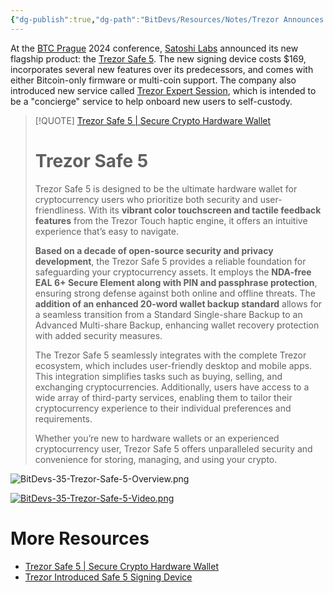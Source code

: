 ```yaml
---
{"dg-publish":true,"dg-path":"BitDevs/Resources/Notes/Trezor Announces Safe 5 Signing Device.md","permalink":"/bit-devs/resources/notes/trezor-announces-safe-5-signing-device/","title":"Trezor Announces Safe 5 Signing Device","tags":["bitcoin","bitdevs","socratic-35","custody","self-custody","hardware","wallet"],"noteIcon":"3","created":"2024-06-22T14:11:18.949-10:00","updated":"2024-06-22T23:17:20.328-10:00"}
---
```




At the [BTC Prague](https://btcprague.com/#) 2024 conference, [Satoshi Labs](https://satoshilabs.com/) announced its new flagship product: the [Trezor Safe 5](https://trezor.io/trezor-safe-5). The new signing device costs $169, incorporates several new features over its predecessors, and comes with either Bitcoin-only firmware or multi-coin support. The company also introduced new service called [Trezor Expert Session](https://trezor.io/trezor-expert-session?ref=nobsbitcoin.com), which is intended to be a "concierge" service to help onboard new users to self-custody.

> [!QUOTE] [Trezor Safe 5 | Secure Crypto Hardware Wallet](https://trezor.io/trezor-safe-5)
> # Trezor Safe 5
> 
> Trezor Safe 5 is designed to be the ultimate hardware wallet for cryptocurrency users who prioritize both security and user-friendliness. With its **vibrant color touchscreen and tactile feedback features** from the Trezor Touch haptic engine, it offers an intuitive experience that’s easy to navigate.  
> 
> **Based on a decade of open-source security and privacy development**, the Trezor Safe 5 provides a reliable foundation for safeguarding your cryptocurrency assets. It employs the **NDA-free EAL 6+ Secure Element along with PIN and passphrase protection**, ensuring strong defense against both online and offline threats. The **addition of an enhanced 20-word wallet backup standard** allows for a seamless transition from a Standard Single-share Backup to an Advanced Multi-share Backup, enhancing wallet recovery protection with added security measures.
> 
> The Trezor Safe 5 seamlessly integrates with the complete Trezor ecosystem, which includes user-friendly desktop and mobile apps. This integration simplifies tasks such as buying, selling, and exchanging cryptocurrencies. Additionally, users have access to a wide array of third-party services, enabling them to tailor their cryptocurrency experience to their individual preferences and requirements.
> 
> Whether you’re new to hardware wallets or an experienced cryptocurrency user, Trezor Safe 5 offers unparalleled security and convenience for storing, managing, and using your crypto.

![BitDevs-35-Trezor-Safe-5-Overview.png](/img/user/para/artifacts/BitDevs-35-Trezor-Safe-5-Overview.png)

[![BitDevs-35-Trezor-Safe-5-Video.png](/img/user/para/artifacts/BitDevs-35-Trezor-Safe-5-Video.png)](https://youtu.be/1EVzbNPn6bc)


# More Resources
- [Trezor Safe 5 | Secure Crypto Hardware Wallet](https://trezor.io/trezor-safe-5)
- [Trezor Introduced Safe 5 Signing Device](https://www.nobsbitcoin.com/trezor-introduces-safe-5-signing-device/)

